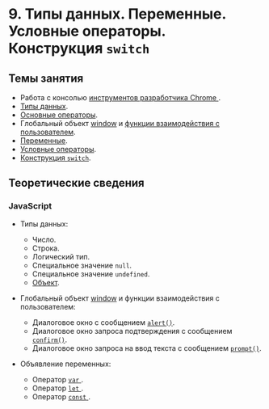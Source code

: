 # 9. Типы данных. Переменные. Условные операторы. Конструкция `switch`

## Темы занятия

- Работа с консолью [инструментов разработчика Chrome
](https://developers.google.com/web/tools/chrome-devtools).
- [Типы данных](https://learn.javascript.ru/types-intro).
- [Основные операторы](https://learn.javascript.ru/operators).
- Глобальный объект 
[window](https://developer.mozilla.org/ru/docs/Web/API/Window) и
[функции взаимодействия с пользователем](https://learn.javascript.ru/uibasic).
- [Переменные](https://learn.javascript.ru/let-const).
- [Условные операторы](https://learn.javascript.ru/ifelse).
- [Конструкция `switch`](https://learn.javascript.ru/switch).

## Теоретические сведения

### JavaScript

- Типы данных:

  - Число.
  - Строка.
  - Логический тип.
  - Специальное значение `null`.
  - Специальное значение `undefined`.
  - [Объект](https://learn.javascript.ru/object).
  
- Глобальный объект
[window](https://developer.mozilla.org/ru/docs/Web/API/Window) и функции 
взаимодействия с пользователем:

  - Диалоговое окно с сообщением
  [`alert()`](https://developer.mozilla.org/ru/docs/Web/API/Window/alert).
  - Диалоговое окно запроса подтверждения с сообщением
  [`confirm()`](https://developer.mozilla.org/ru/docs/Web/API/Window/confirm).
  - Диалоговое окно запроса на ввод текста с сообщением
  [`prompt()`](https://developer.mozilla.org/ru/docs/Web/API/Window/prompt).
  
- Объявление переменных:

  - Оператор [`var`
  ](https://developer.mozilla.org/ru/docs/Web/JavaScript/Reference/Statements/var).
  - Оператор [`let`
  ](https://developer.mozilla.org/ru/docs/Web/JavaScript/Reference/Statements/let).
  - Оператор [`const`
  ](https://developer.mozilla.org/ru/docs/Web/JavaScript/Reference/Statements/const).

<script-button/>